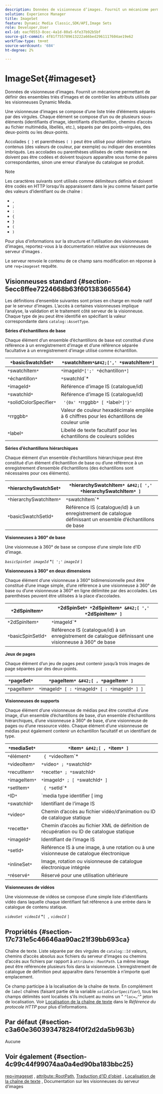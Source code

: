 ```yaml
---
description: Données de visionneuse d’images. Fournit un mécanisme permettant de définir des ensembles triés d’images et de contrôler les attributs utilisés par les visionneuses Dynamic Media.
solution: Experience Manager
title: ImageSet
feature: Dynamic Media Classic,SDK/API,Image Sets
role: Developer,User
exl-id: eacf0553-8cec-4a1d-80a5-6fe37b92b5bf
source-git-commit: 4f81f755789613222a66bed2961117604ae19e62
workflow-type: tm+mt
source-wordcount: '684'
ht-degree: 2%

---
```


# ImageSet{#imageset}

Données de visionneuse d’images. Fournit un mécanisme permettant de définir des ensembles triés d’images et de contrôler les attributs utilisés par les visionneuses Dynamic Media.

Une visionneuse d’images se compose d’une liste triée d’éléments séparés par des virgules. Chaque élément se compose d’un ou de plusieurs sous-éléments (identifiants d’image, identifiants d’échantillon, chemins d’accès au fichier multimédia, libellés, etc.), séparés par des points-virgules, des deux-points ou les deux-points.

Accolades `{ }` et parenthèses `( )` peut être utilisé pour délimiter certains contenus (des valeurs de couleur, par exemple) ou indiquer des ensembles imbriqués. Les accolades ou parenthèses utilisées de cette manière ne doivent pas être codées et doivent toujours apparaître sous forme de paires correspondantes, sinon une erreur d’analyse du catalogue se produit.

>[!NOTE]
>
>Les caractères suivants sont utilisés comme délimiteurs définis et doivent être codés en HTTP lorsqu’ils apparaissent dans le jeu comme faisant partie des valeurs d’identifiant ou de chaîne :
>
>* `,`
>* `;`
>* `:`
>* `{`
>* `}`
>* `(`
>* `)`


Pour plus d’informations sur la structure et l’utilisation des visionneuses d’images, reportez-vous à la documentation relative aux visionneuses de serveur d’images .

Le serveur renvoie le contenu de ce champ sans modification en réponse à une `req=imageset` requête.

## Visionneuses standard {#section-5ecc8ffee7224668b63f601383665564}

Les définitions d’ensemble suivantes sont prises en charge en mode natif par le serveur d’images. L’accès à certaines visionneuses implique l’analyse, la validation et le traitement côté serveur de la visionneuse. Chaque type de jeu peut être identifié en spécifiant la valeur correspondante dans `catalog::AssetType`.

**Séries d’échantillons de base**

Chaque élément d’un ensemble d’échantillons de base est constitué d’une référence à un enregistrement d’image et d’une référence séparée facultative à un enregistrement d’image utilisé comme échantillon.

| `*`basicSwatchSet`*` | `*`swatchItem`*&#42;[',' *`swatchItem`*]` |
|---|---|
| `*`swatchItem`*` | `*`imageId`*[';' *`échantillon`*]` |
| `*`échantillon`*` | `*`swatchId`*|solidColorSpecifier` |
| `*`imageId`*` | Référence d’image IS (catalogue/id) |
| `*`swatchId`*` | Référence d’image IS (catalogue/id) |
| `*`solidColorSpecifier`*` | ` '{0x' *`rrggbb`* [ *`label`*]'}'` |
| `*`rrggbb`*` | Valeur de couleur hexadécimale empilée à 6 chiffres pour les échantillons de couleur unie |
| `*`label`*` | Libellé de texte facultatif pour les échantillons de couleurs solides |

**Séries d’échantillons hiérarchiques**

Chaque élément d’un ensemble d’échantillons hiérarchique peut être constitué d’un élément d’échantillon de base ou d’une référence à un enregistrement d’ensemble d’échantillons (des échantillons sont nécessaires pour ces éléments).

| `*`hierarchySwatchSet`*` | `*`hierarchySwatchItem`* &#42;[ ',' *`hierarchySwatchItem`* ]` |
|---|---|
| `*`hierarchySwatchItem`*` | `*`swatchItem`* | { *`basicSwatchSetId`* ';' *`échantillon`* }` |
| `*`basicSwatchSetId`*` | Référence IS (catalogue/id) à un enregistrement de catalogue définissant un ensemble d’échantillons de base |

**Visionneuses à 360° de base**

Une visionneuse à 360° de base se compose d’une simple liste d’ID d’image.

*`basicSpinSet imageId`*  &#42;`[ ';'`  *`imageId`* `]`

**Visionneuses à 360° en deux dimensions**

Chaque élément d’une visionneuse à 360° bidimensionnelle peut être constitué d’une image simple, d’une référence à une visionneuse à 360° de base ou d’une visionneuse à 360° en ligne délimitée par des accolades. Les parenthèses peuvent être utilisées à la place d’accolades.

| `*`2dSpinItem`*` | `*`2dSpinSet`* *`2dSpinItem`* &#42;[ ',' *`2dSpinItem`* ]` |
|---|---|
| `*`2dSpinItem`*` | `*`imageId`* | { '{' *`basicSpinSet`* '}' } | *`basicSpinSetId`*` |
| `*`basicSpinSetId`*` | Référence IS (catalogue/id) à un enregistrement de catalogue définissant une visionneuse à 360° de base |

**Jeux de pages**

Chaque élément d’un jeu de pages peut contenir jusqu’à trois images de page séparées par des deux-points.

| `*`pageSet`*` | `*`pageItem`* &#42;[ , *`pageItem`* ]` |
|---|---|
| `*`pageItem`*` | `*`imageId`* [ : *`imageId`* [ : *`imageId`* ] ]` |

**Visionneuses de supports**

Chaque élément d’une visionneuse de médias peut être constitué d’une image, d’un ensemble d’échantillons de base, d’un ensemble d’échantillons hiérarchiques, d’une visionneuse à 360° de base, d’une visionneuse de pages ou d’une ressource vidéo. Chaque élément d’une visionneuse de médias peut également contenir un échantillon facultatif et un identifiant de type.

| `*`mediaSet`*` | `*`item`* &#42;[ , *`item`* ]` |
|---|---|
| `*`élément`*` | ` { *`videoItem`* | *`recutItem`* | *`imageItem`*}} | *`setItem`* } [ ; [ *`ID`* ] [ ; [ *`réservé`* ] ] ]` |
| `*`videoItem`*` | `*`video`* ; *`swatchId`*` |
| `*`recutItem`*` | `*`recette`* ; *`swatchId`*` |
| `*`imageItem`*` | `*`imageId`* ; [ *`swatchId`* ]` |
| `*`setItem`*` | ` { *`setId`* | { '{' *`inlineSet`* '}' } } ; *`swatchId`*` |
| `*`ID`*` | `media type identifier [ img | basic | advanced_image | img | img_set | advanced_imageset | advanced_swatchset | spin | video ]` |
| `*`swatchId`*` | Identifiant de l’image IS |
| `*`video`*` | Chemin d’accès au fichier vidéo/d’animation ou ID de catalogue statique |
| `*`recette`*` | Chemin d’accès au fichier XML de définition de récupération ou ID de catalogue statique |
| `*`imageId`*` | Identifiant de l’image IS |
| `*`setId`*` | Référence IS à une image, à une rotation ou à une visionneuse de catalogue électronique |
| `*`inlineSet`*` | Image, rotation ou visionneuse de catalogue électronique intégrée |
| `*`réservé`*` | Réservé pour une utilisation ultérieure |

**Visionneuses de vidéos**

Une visionneuse de vidéos se compose d’une simple liste d’identifiants vidéo dans laquelle chaque identifiant fait référence à une entrée dans le catalogue de contenu statique.

*`videoSet videoId`*  &#42;`[ ,`  *`videoId`* `]`

## Propriétés {#section-17c731e5c46646aa90ac21f39bb693ca}

Chaîne de texte. Liste séparée par des virgules de `catalog::Id` valeurs, chemins d’accès absolus aux fichiers du serveur d’images ou chemins d’accès aux fichiers par rapport à `attribute::RootPath`. La même image peut être référencée plusieurs fois dans la visionneuse. L’enregistrement de catalogue de définition peut apparaître dans l’ensemble à n’importe quel emplacement.

Ce champ participe à la localisation de la chaîne de texte. En complément de *`label`* chaînes (faisant partie de la variable *`solidColorSpecifier`*), tous les champs délimités sont localisés s’ils incluent au moins un &quot; `^loc=…^`&quot; jeton de localisation. Voir [Localisation de la chaîne de texte](/help/aem-is-ir-api/is-api/http-ref/image-serving-api-ref/c-http-protocol-reference/c-syntax-and-features/r-text-string-localization.md) dans le *Référence du protocole HTTP* pour plus d’informations.

## Par défaut {#section-c3a60e360393478284f0f2d2da5b963b}

Aucune

## Voir également {#section-4c99c44f99074aa0a4ed90ba183bbc25}

[req=imageset](/help/aem-is-ir-api/is-api/http-ref/image-serving-api-ref/c-http-protocol-reference/c-command-reference/r-req/r-req.md) , [attribute::RootPath](/help/aem-is-ir-api/is-api/image-catalog/image-serving-api-ref/c-image-catalog-reference/c-attributes-reference/r-rootpath.md), [Traduction d’ID d’objet](/help/aem-is-ir-api/is-api/http-ref/image-serving-api-ref/c-http-protocol-reference/c-syntax-and-features/r-object-id-translation.md) , [Localisation de la chaîne de texte](/help/aem-is-ir-api/is-api/http-ref/image-serving-api-ref/c-http-protocol-reference/c-syntax-and-features/r-text-string-localization.md) , Documentation sur les visionneuses du serveur d’images

